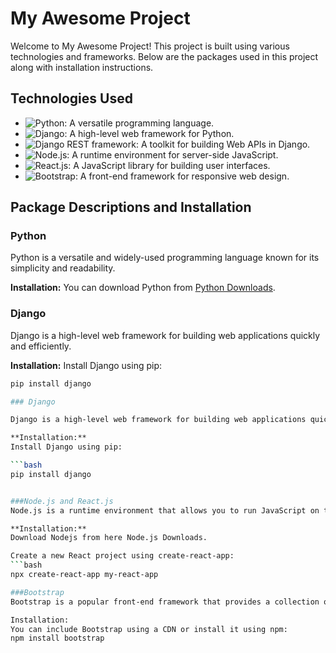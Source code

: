 # My Awesome Project

Welcome to My Awesome Project! This project is built using various technologies and frameworks. Below are the packages used in this project along with installation instructions.

## Technologies Used

- ![Python](https://img.shields.io/badge/-Python-3776AB?style=flat-square&logo=python&logoColor=white): A versatile programming language.
- ![Django](https://img.shields.io/badge/-Django-092E20?style=flat-square&logo=django&logoColor=white): A high-level web framework for Python.
- ![Django REST framework](https://img.shields.io/badge/-Django%20REST%20framework-092E20?style=flat-square&logo=django&logoColor=white): A toolkit for building Web APIs in Django.
- ![Node.js](https://img.shields.io/badge/-Node.js-339933?style=flat-square&logo=node.js&logoColor=white): A runtime environment for server-side JavaScript.
- ![React.js](https://img.shields.io/badge/-React.js-61DAFB?style=flat-square&logo=react&logoColor=white): A JavaScript library for building user interfaces.
- ![Bootstrap](https://img.shields.io/badge/-Bootstrap-7952B3?style=flat-square&logo=bootstrap&logoColor=white): A front-end framework for responsive web design.

## Package Descriptions and Installation

### Python

Python is a versatile and widely-used programming language known for its simplicity and readability.

**Installation:**
You can download Python from [Python Downloads](https://www.python.org/downloads/).

### Django

Django is a high-level web framework for building web applications quickly and efficiently.

**Installation:**
Install Django using pip:
```bash
pip install django

### Django

Django is a high-level web framework for building web applications quickly and efficiently.

**Installation:**
Install Django using pip:

```bash
pip install django


###Node.js and React.js
Node.js is a runtime environment that allows you to run JavaScript on the server-side. React.js is a JavaScript library for building user interfaces.

**Installation:**
Download Nodejs from here Node.js Downloads.

Create a new React project using create-react-app:
```bash
npx create-react-app my-react-app

###Bootstrap
Bootstrap is a popular front-end framework that provides a collection of CSS and JavaScript components for building responsive web interfaces.

Installation:
You can include Bootstrap using a CDN or install it using npm:
npm install bootstrap
